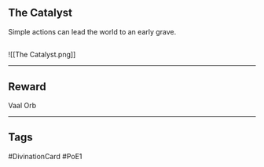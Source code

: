 ## The Catalyst
Simple actions can lead the world to an early grave.
## 
![[The Catalyst.png]]

---
## Reward
Vaal Orb

---
## Tags
#DivinationCard
#PoE1